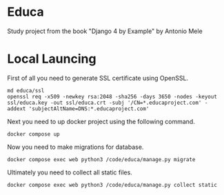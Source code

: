 # Educa

Study project from the book "Django 4 by Example" by Antonio Mele

# Local Launcing

First of all you need to generate SSL certificate using OpenSSL.

```console
md educa/ssl
openssl req -x509 -newkey rsa:2048 -sha256 -days 3650 -nodes -keyout ssl/educa.key -out ssl/educa.crt -subj '/CN=*.educaproject.com' -addext 'subjectAltName=DNS:*.educaproject.com'
```

Next you need to up docker project using the following command.

```console
docker compose up
```

Now you need to make migrations for database.

```console
docker compose exec web python3 /code/educa/manage.py migrate
```

Ultimately you need to collect all static files.

```console
docker compose exec web python3 /code/educa/manage.py collect static
```
